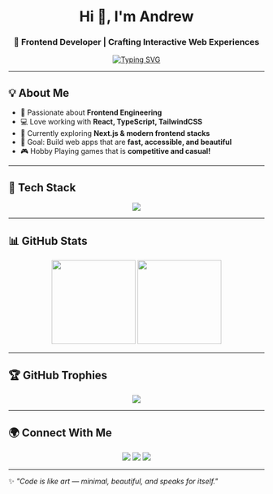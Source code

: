 <!-- Header -->
<h1 align="center">Hi 👋, I'm Andrew</h1>
<h3 align="center">🚀 Frontend Developer | Crafting Interactive Web Experiences</h3>

<!-- Typing Effect -->
<p align="center">
  <a href="https://git.io/typing-svg">
    <img src="https://readme-typing-svg.demolab.com?font=Fira+Code&weight=600&size=22&pause=1000&color=36BCF7&center=true&vCenter=true&width=600&lines=Frontend+Web+Developer;React+%7C+TypeScript+%7C+Tailwind+Enthusiast;Always+Learning+New+Tech;Building+Modern+Web+Apps" alt="Typing SVG" />
  </a>
</p>

---

## 💡 About Me
- 🎨 Passionate about **Frontend Engineering**  
- 💻 Love working with **React, TypeScript, TailwindCSS**  
- 🌱 Currently exploring **Next.js & modern frontend stacks**  
- 🎯 Goal: Build web apps that are **fast, accessible, and beautiful**  
- 🎮 Hobby Playing games that is **competitive and casual!**

---

## 🚀 Tech Stack
<p align="center">
  <img src="https://skillicons.dev/icons?i=html,css,js,ts,react,nextjs,tailwind,bootstrap,vite,git,github,vscode" />
</p>

---

## 📊 GitHub Stats
<p align="center">
  <img src="https://github-readme-stats.vercel.app/api?username=eeeeeldestttt&show_icons=true&theme=radical" height="165"/>
  <img src="https://github-readme-streak-stats.herokuapp.com/?user=eeeeeldestttt&theme=radical" height="165"/>
</p>

---

## 🏆 GitHub Trophies
<p align="center">
  <img src="https://github-profile-trophy.vercel.app/?username=eeeeeldestttt&theme=radical&no-frame=true&margin-w=10" />
</p>

---

## 🌍 Connect With Me
<p align="center">
  <a href="https://facebook.com/andrew.santoso.125?locale=id_ID" target="blank"><img src="https://skillicons.dev/icons?i=facebook" /></a>
  <a href="https://instagram.com/andrewnicetry_" target="blank"><img src="https://skillicons.dev/icons?i=instagram" /></a>
  <a href="https://discord.gg/nMWz4Ma" target="blank"><img src="https://skillicons.dev/icons?i=discord" /></a>
</p>

---

✨ *"Code is like art — minimal, beautiful, and speaks for itself."*  
